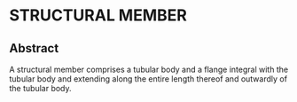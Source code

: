 # STRUCTURAL MEMBER

## Abstract
A structural member comprises a tubular body and a flange integral with the tubular body and extending along the entire length thereof and outwardly of the tubular body.